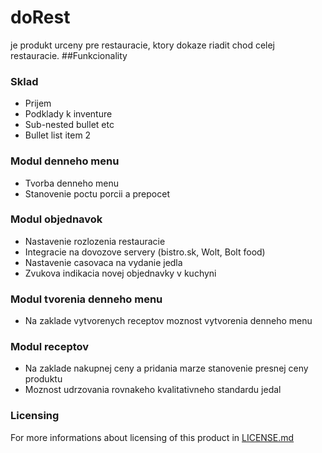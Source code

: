 # doRest
je produkt urceny pre restauracie, ktory dokaze riadit chod celej restauracie. 
##Funkcionality

### Sklad
* Prijem
* Podklady k inventure
* Sub-nested bullet etc
* Bullet list item 2

### Modul denneho menu
* Tvorba denneho menu
* Stanovenie poctu porcii a prepocet

### Modul objednavok
* Nastavenie rozlozenia restauracie
* Integracie na dovozove servery (bistro.sk, Wolt, Bolt food)
* Nastavenie casovaca na vydanie jedla
* Zvukova indikacia novej objednavky v kuchyni

### Modul tvorenia denneho menu
* Na zaklade vytvorenych receptov moznost vytvorenia denneho menu
### Modul receptov
* Na zaklade nakupnej ceny a pridania marze stanovenie presnej ceny produktu
* Moznost udrzovania rovnakeho kvalitativneho standardu jedal


### Licensing
For more informations about licensing of this product in [LICENSE.md](LICENSE.md)

